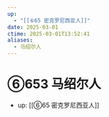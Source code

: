 ```yaml
---
up:
  - "[[⑥65 密克罗尼西亚人]]"
date: 2025-03-01
ctime: 2025-03-01T13:52:41
aliases:
  - 马绍尔人
---
```


# ⑥653 马绍尔人

- up: [[⑥65 密克罗尼西亚人]]
